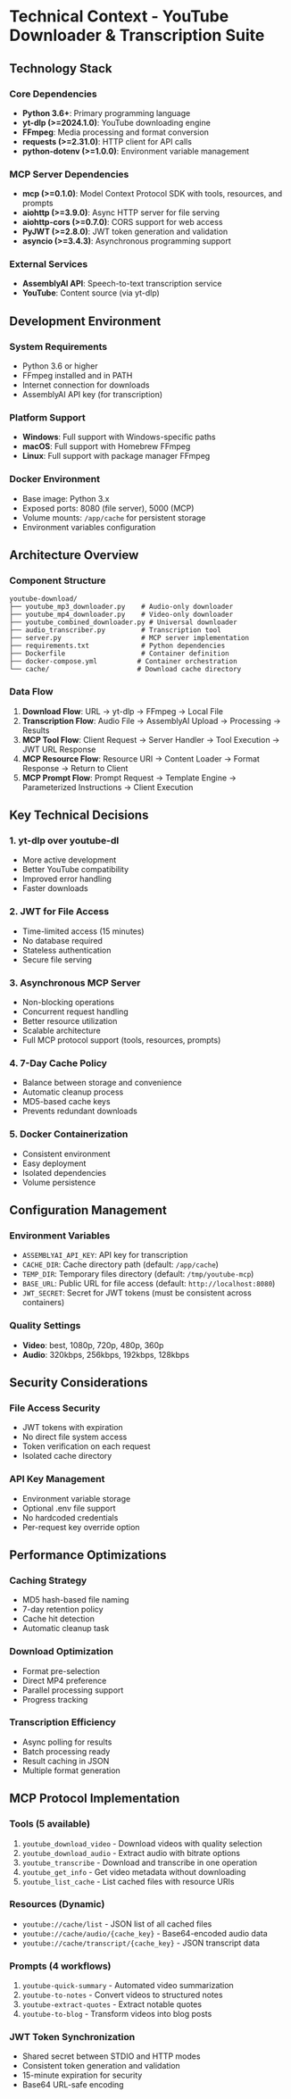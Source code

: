 # Technical Context - YouTube Downloader & Transcription Suite

## Technology Stack

### Core Dependencies
- **Python 3.6+**: Primary programming language
- **yt-dlp (>=2024.1.0)**: YouTube downloading engine
- **FFmpeg**: Media processing and format conversion
- **requests (>=2.31.0)**: HTTP client for API calls
- **python-dotenv (>=1.0.0)**: Environment variable management

### MCP Server Dependencies
- **mcp (>=0.1.0)**: Model Context Protocol SDK with tools, resources, and prompts
- **aiohttp (>=3.9.0)**: Async HTTP server for file serving
- **aiohttp-cors (>=0.7.0)**: CORS support for web access
- **PyJWT (>=2.8.0)**: JWT token generation and validation
- **asyncio (>=3.4.3)**: Asynchronous programming support

### External Services
- **AssemblyAI API**: Speech-to-text transcription service
- **YouTube**: Content source (via yt-dlp)

## Development Environment

### System Requirements
- Python 3.6 or higher
- FFmpeg installed and in PATH
- Internet connection for downloads
- AssemblyAI API key (for transcription)

### Platform Support
- **Windows**: Full support with Windows-specific paths
- **macOS**: Full support with Homebrew FFmpeg
- **Linux**: Full support with package manager FFmpeg

### Docker Environment
- Base image: Python 3.x
- Exposed ports: 8080 (file server), 5000 (MCP)
- Volume mounts: `/app/cache` for persistent storage
- Environment variables configuration

## Architecture Overview

### Component Structure
```
youtube-download/
├── youtube_mp3_downloader.py    # Audio-only downloader
├── youtube_mp4_downloader.py    # Video-only downloader
├── youtube_combined_downloader.py # Universal downloader
├── audio_transcriber.py         # Transcription tool
├── server.py                    # MCP server implementation
├── requirements.txt             # Python dependencies
├── Dockerfile                   # Container definition
├── docker-compose.yml          # Container orchestration
└── cache/                      # Download cache directory
```

### Data Flow
1. **Download Flow**: URL → yt-dlp → FFmpeg → Local File
2. **Transcription Flow**: Audio File → AssemblyAI Upload → Processing → Results
3. **MCP Tool Flow**: Client Request → Server Handler → Tool Execution → JWT URL Response
4. **MCP Resource Flow**: Resource URI → Content Loader → Format Response → Return to Client
5. **MCP Prompt Flow**: Prompt Request → Template Engine → Parameterized Instructions → Client Execution

## Key Technical Decisions

### 1. yt-dlp over youtube-dl
- More active development
- Better YouTube compatibility
- Improved error handling
- Faster downloads

### 2. JWT for File Access
- Time-limited access (15 minutes)
- No database required
- Stateless authentication
- Secure file serving

### 3. Asynchronous MCP Server
- Non-blocking operations
- Concurrent request handling
- Better resource utilization
- Scalable architecture
- Full MCP protocol support (tools, resources, prompts)

### 4. 7-Day Cache Policy
- Balance between storage and convenience
- Automatic cleanup process
- MD5-based cache keys
- Prevents redundant downloads

### 5. Docker Containerization
- Consistent environment
- Easy deployment
- Isolated dependencies
- Volume persistence

## Configuration Management

### Environment Variables
- `ASSEMBLYAI_API_KEY`: API key for transcription
- `CACHE_DIR`: Cache directory path (default: `/app/cache`)
- `TEMP_DIR`: Temporary files directory (default: `/tmp/youtube-mcp`)
- `BASE_URL`: Public URL for file access (default: `http://localhost:8080`)
- `JWT_SECRET`: Secret for JWT tokens (must be consistent across containers)

### Quality Settings
- **Video**: best, 1080p, 720p, 480p, 360p
- **Audio**: 320kbps, 256kbps, 192kbps, 128kbps

## Security Considerations

### File Access Security
- JWT tokens with expiration
- No direct file system access
- Token verification on each request
- Isolated cache directory

### API Key Management
- Environment variable storage
- Optional .env file support
- No hardcoded credentials
- Per-request key override option

## Performance Optimizations

### Caching Strategy
- MD5 hash-based file naming
- 7-day retention policy
- Cache hit detection
- Automatic cleanup task

### Download Optimization
- Format pre-selection
- Direct MP4 preference
- Parallel processing support
- Progress tracking

### Transcription Efficiency
- Async polling for results
- Batch processing ready
- Result caching in JSON
- Multiple format generation

## MCP Protocol Implementation

### Tools (5 available)
1. `youtube_download_video` - Download videos with quality selection
2. `youtube_download_audio` - Extract audio with bitrate options
3. `youtube_transcribe` - Download and transcribe in one operation
4. `youtube_get_info` - Get video metadata without downloading
5. `youtube_list_cache` - List cached files with resource URIs

### Resources (Dynamic)
- `youtube://cache/list` - JSON list of all cached files
- `youtube://cache/audio/{cache_key}` - Base64-encoded audio data
- `youtube://cache/transcript/{cache_key}` - JSON transcript data

### Prompts (4 workflows)
1. `youtube-quick-summary` - Automated video summarization
2. `youtube-to-notes` - Convert videos to structured notes
3. `youtube-extract-quotes` - Extract notable quotes
4. `youtube-to-blog` - Transform videos into blog posts

### JWT Token Synchronization
- Shared secret between STDIO and HTTP modes
- Consistent token generation and validation
- 15-minute expiration for security
- Base64 URL-safe encoding
